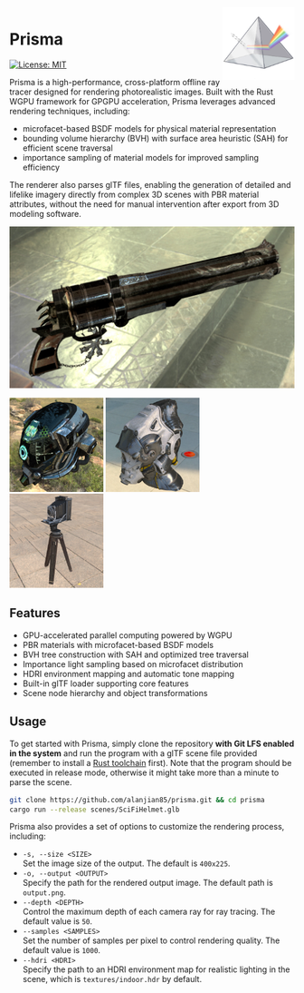 <img src="logo.png" align="right" width="128" height="128">

# Prisma
[![License: MIT](https://img.shields.io/badge/License-MIT-blue.svg)](https://opensource.org/license/mit)

Prisma is a high-performance, cross-platform offline ray tracer designed for rendering photorealistic images. Built with the Rust WGPU framework for GPGPU acceleration, Prisma leverages advanced rendering techniques, including:

* microfacet-based BSDF models for physical material representation
* bounding volume hierarchy (BVH) with surface area heuristic (SAH) for efficient scene traversal
* importance sampling of material models for improved sampling efficiency

The renderer also parses glTF files, enabling the generation of detailed and lifelike imagery directly from complex 3D scenes with PBR material attributes, without the need for manual intervention after export from 3D modeling software.

<img src="Cerburus.jpg">
<p float="left">
    <img src="DamagedHelmet.jpg" width="32.9%">
    <img src="SciFiHelmet.jpg" width="32.9%">
    <img src="AntiqueCamera.jpg" width="32.9%">
</p>

## Features
* GPU-accelerated parallel computing powered by WGPU
* PBR materials with microfacet-based BSDF models
* BVH tree construction with SAH and optimized tree traversal
* Importance light sampling based on microfacet distribution
* HDRI environment mapping and automatic tone mapping
* Built-in glTF loader supporting core features
* Scene node hierarchy and object transformations

## Usage
To get started with Prisma, simply clone the repository **with Git LFS enabled in the system** and run the program with a glTF scene file provided (remember to install a [Rust toolchain](https://rustup.rs/) first). Note that the program should be executed in release mode, otherwise it might take more than a minute to parse the scene.
```sh
git clone https://github.com/alanjian85/prisma.git && cd prisma
cargo run --release scenes/SciFiHelmet.glb
```

Prisma also provides a set of options to customize the rendering process, including:
* `-s, --size <SIZE>` \
  Set the image size of the output. The default is `400x225`.
* `-o, --output <OUTPUT>` \
  Specify the path for the rendered output image. The default path is `output.png`.
* `--depth <DEPTH>` \
  Control the maximum depth of each camera ray for ray tracing. The default value is `50`.
* `--samples <SAMPLES>` \
  Set the number of samples per pixel to control rendering quality. The default value is `1000`.
* `--hdri <HDRI>` \
  Specify the path to an HDRI environment map for realistic lighting in the scene, which is `textures/indoor.hdr` by default.

